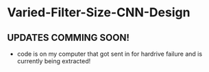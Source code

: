 # Varied-Filter-Size-CNN-Design
## UPDATES COMMING SOON!
* code is on my computer that got sent in for hardrive failure and is currently being extracted!
